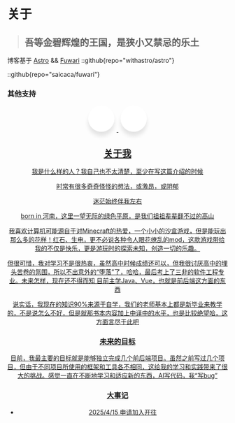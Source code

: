 # 关于

> ## 吾等金碧辉煌的王国，是狭小又禁忌的乐土
>

博客基于 [Astro](https://astro.build/) && [Fuwari](https://github.com/saicaca/fuwari)
::github{repo="withastro/astro"}

::github{repo="saicaca/fuwari"}

### 其他支持
<!-- 社交 -->
<link rel="stylesheet" href="https://cdnjs.cloudflare.com/ajax/libs/font-awesome/6.7.2/css/all.min.css">
<div class="unique-wrapper" style="text-align: center; margin-bottom: 20px;">
    <a href="https://www.travellings.cn/" target="_blank">
        <div class="unique-button">
            <div class="unique-icon"><i class="fa fa-train"></i></div>
            <span>开往</span>
        </div>
        <a href="https://waline.js.org/" target="_blank">
        <div class="unique-button">
            <div class="unique-icon"><i class="fa fa-commenting"></i></div>
            <span>Waline</span>
        </div>
        <!-- <div class="unique-button">
            <div class="unique-icon"><i class="fab fa-instagram"></i></div>
            <span>Instagram</span>
        </div>
        <div class="unique-button">
            <div class="unique-icon"><i class="fab fa-github"></i></div>
            <span>Github</span>
        </div>
        <div class="unique-button">
            <div class="unique-icon"><i class="fab fa-youtube"></i></div>
            <span>YouTube</span>
        </div>
    </div> -->

<style>
    @import url('https://fonts.googleapis.com/css?family=Poppins:400,500,600,700&display=swap');
.unique-wrapper .unique-button {
    display: inline-block;
    height: 60px;
    width: 60px;
    margin: 0 5px;
    overflow: hidden;
    background: rgb(255, 255, 255);
    border-radius: 50px;
    cursor: pointer;
    box-shadow: 0px 10px 10px rgba(0, 0, 0, 0.1);
    transition: all 0.3s ease-out;
}

.unique-wrapper .unique-button .unique-icon {
    display: inline-block;
    height: 60px;
    width: 60px;
    text-align: center;
    border-radius: 50px;
    box-sizing: border-box;
    line-height: 60px;
}

.unique-wrapper .unique-button:hover {
    width: 200px;
}

.unique-wrapper .unique-button .unique-icon i {
    font-size: 25px;
    line-height: 60px;
}

.unique-wrapper .unique-button span {
    font-size: 20px;
    font-weight: 600;
    line-height: 60px;
    margin-left: 10px;
}

.unique-wrapper .unique-button:nth-child(1):hover .unique-icon {
    background: #4F5A77;
}

.unique-wrapper .unique-button:nth-child(2):hover .unique-icon {
    background: #4298fa;
}

.unique-wrapper .unique-button:nth-child(3):hover .unique-icon {
    background: #f82173;
}

.unique-wrapper .unique-button:nth-child(4):hover .unique-icon {
    background: rgb(240,191,76);
}

.unique-wrapper .unique-button:nth-child(5):hover .unique-icon {
    background: #f32929;
}

.unique-wrapper .unique-button:nth-child(1) span {
    color: #1150ff;
}

.unique-wrapper .unique-button:nth-child(2) span {
    color: #4298fa;
}

.unique-wrapper .unique-button:nth-child(3) span {
    color: #f82173;
}

.unique-wrapper .unique-button:nth-child(4) span {
    color: #565a66;
}

.unique-wrapper .unique-button:nth-child(5) span {
    color: #f32929;
}
</style>

<!-- 分栏 -->
<!-- <div style="display: flex; justify-content: space-between;">

<div style="width: 48%;">

  </div>
<div style="width: 48%;">

</div>
</div> -->

## 关于我

我是什么样的人？我自己也不太清楚，至少在写这篇介绍的时候

时常有很多奇奇怪怪的想法，或激昂，或阴郁

迷茫始终伴我左右

born in 河南，这里一望无际的绿色平原，是我们祖祖辈辈翻不过的高山

我喜欢计算机可能源自于对Minecraft的热爱，一个小小的沙盒游戏，但是能玩出那么多的花样！红石、生电，更不必说各种令人眼花缭乱的mod，这款游戏带给我的不仅是快乐，更是游玩时的探索未知，创造一切的乐趣。

但很可惜，我对学习不是很热衷，虽然高中时候成绩还可以，但我很讨厌高中的埋头苦卷的氛围，所以不出意外的“堕落”了，哈哈，最后考上了三非的软件工程专业。未来怎样，现在还不得而知
目前主学Java、Vue，也就是前后端这方面的东西

说实话，我现在的知识90%来源于自学，我们的老师基本上都是新毕业来教学的，不是说怎么不好，但是就那书本内容加上中译中的水平，也是比较绝望哈，这方面言尽于此吧

### 未来的目标

目前，我最主要的目标就是能够独立完成几个前后端项目。虽然之前写过几个项目，但由于不同项目所使用的框架和工具各不相同，这给我的学习和实践带来了很大的挑战。感觉一直在不断地学习和适应新的东西，AI写代码，我“写bug”

### 大事记

- 2025/4/15 申请加入[开往](https://www.travellings.cn/)
